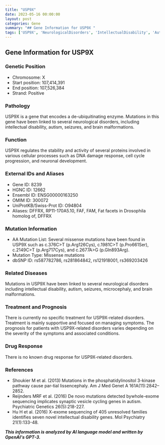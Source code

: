 ```yaml
---
title: "USP9X"
date: 2023-05-16 00:00:00
layout: post
categories: Gene
summary: "## Gene Information for USP9X "
tags: ['USP9X', 'NeurologicalDisorders', 'IntellectualDisability', 'Autism', 'Seizures', 'BrainMalformations', 'DeubiquitinatingEnzyme', 'MissenseMutations']
---
```


## Gene Information for USP9X 
### Genetic Position
- Chromosome: X
- Start position: 107,414,391
- End position: 107,526,384
- Strand: Positive

### Pathology
USP9X is a gene that encodes a de-ubiquitinating enzyme. Mutations in this gene have been linked to several neurological disorders, including intellectual disability, autism, seizures, and brain malformations.

### Function
USP9X regulates the stability and activity of several proteins involved in various cellular processes such as DNA damage response, cell cycle progression, and neuronal development.

### External IDs and Aliases
- Gene ID: 8239
- HGNC ID: 12662
- Ensembl ID: ENSG00000163250
- OMIM ID: 300072
- UniProtKB/Swiss-Prot ID: O94804
- Aliases: DFFRX, RP11-170A5.10, FAF, FAM, Fat facets in Drosophila homolog of, DFFRX

### Mutation Information
- AA Mutation List: Several missense mutations have been found in USP9X such as c.376C>T (p.Arg126Cys), c.1981C>T (p.Pro661Ser), c.2149C>T (p.Arg717Cys), and c.2677A>G (p.Gln893Arg).
- Mutation Type: Missense mutations
- dbSNP ID: rs587782786, rs281864842, rs121918001, rs369203426

### Related Diseases
Mutations in USP9X have been linked to several neurological disorders including intellectual disability, autism, seizures, microcephaly, and brain malformations.

### Treatment and Prognosis
There is currently no specific treatment for USP9X-related disorders. Treatment is mainly supportive and focused on managing symptoms. The prognosis for patients with USP9X-related disorders varies depending on the severity of the symptoms and associated conditions.

### Drug Response
There is no known drug response for USP9X-related disorders.

### References
- Shoukier M et al. (2013) Mutations in the phosphatidylinositol 3-kinase pathway cause par-tial lissencephaly. Am J Med Genet A 161A(11):2842–2852.
- Reijnders MRF et al. (2016) De novo mutations detected bywhole-exome sequencing implicates synaptic vesicle cycling genes in autism. Psychiatric Genetics 26(5):218-227. 
- Hu H et al. (2016) X-exome sequencing of 405 unresolved families identifies seven novel intellectual disability genes. Mol Psychiatry 21(1):133-48.  

**_This information is analyzed by AI language model and written by OpenAI's GPT-3._**